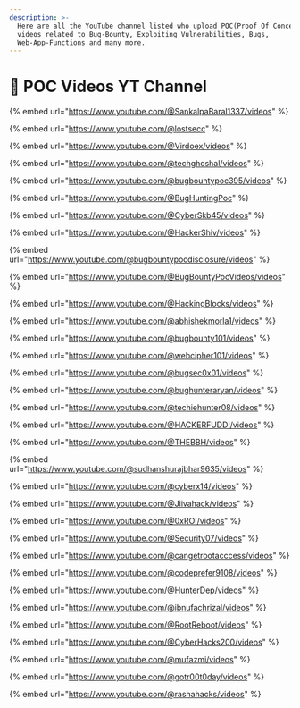 ```yaml
---
description: >-
  Here are all the YouTube channel listed who upload POC(Proof Of Concept)
  videos related to Bug-Bounty, Exploiting Vulnerabilities, Bugs,
  Web-App-Functions and many more.
---
```


# 📀 POC Videos YT Channel



{% embed url="https://www.youtube.com/@SankalpaBaral1337/videos" %}

{% embed url="https://www.youtube.com/@lostsecc" %}

{% embed url="https://www.youtube.com/@Virdoex/videos" %}

{% embed url="https://www.youtube.com/@techghoshal/videos" %}

{% embed url="https://www.youtube.com/@bugbountypoc395/videos" %}

{% embed url="https://www.youtube.com/@BugHuntingPoc" %}



{% embed url="https://www.youtube.com/@CyberSkb45/videos" %}

{% embed url="https://www.youtube.com/@HackerShiv/videos" %}

{% embed url="https://www.youtube.com/@bugbountypocdisclosure/videos" %}

{% embed url="https://www.youtube.com/@BugBountyPocVideos/videos" %}

{% embed url="https://www.youtube.com/@HackingBlocks/videos" %}

{% embed url="https://www.youtube.com/@abhishekmorla1/videos" %}

{% embed url="https://www.youtube.com/@bugbounty101/videos" %}

{% embed url="https://www.youtube.com/@webcipher101/videos" %}

{% embed url="https://www.youtube.com/@bugsec0x01/videos" %}

{% embed url="https://www.youtube.com/@bughunteraryan/videos" %}

{% embed url="https://www.youtube.com/@techiehunter08/videos" %}

{% embed url="https://www.youtube.com/@HACKERFUDDI/videos" %}

{% embed url="https://www.youtube.com/@THEBBH/videos" %}

{% embed url="https://www.youtube.com/@sudhanshurajbhar9635/videos" %}

{% embed url="https://www.youtube.com/@cyberx14/videos" %}

{% embed url="https://www.youtube.com/@Jiivahack/videos" %}

{% embed url="https://www.youtube.com/@0xROI/videos" %}

{% embed url="https://www.youtube.com/@Security07/videos" %}

{% embed url="https://www.youtube.com/@cangetrootacccess/videos" %}

{% embed url="https://www.youtube.com/@codeprefer9108/videos" %}

{% embed url="https://www.youtube.com/@HunterDep/videos" %}

{% embed url="https://www.youtube.com/@ibnufachrizal/videos" %}

{% embed url="https://www.youtube.com/@RootReboot/videos" %}

{% embed url="https://www.youtube.com/@CyberHacks200/videos" %}

{% embed url="https://www.youtube.com/@mufazmi/videos" %}

{% embed url="https://www.youtube.com/@gotr00t0day/videos" %}

{% embed url="https://www.youtube.com/@rashahacks/videos" %}
